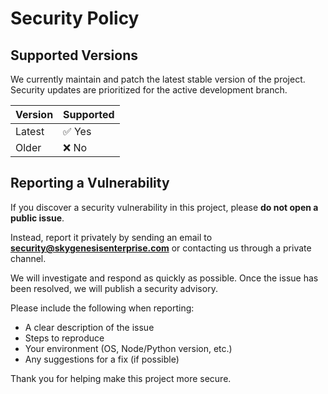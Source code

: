 # Security Policy

## Supported Versions

We currently maintain and patch the latest stable version of the project. Security updates are prioritized for the active development branch.

| Version | Supported          |
| ------- | ------------------ |
| Latest  | ✅ Yes             |
| Older   | ❌ No              |

## Reporting a Vulnerability

If you discover a security vulnerability in this project, please **do not open a public issue**.

Instead, report it privately by sending an email to **security@skygenesisenterprise.com** or contacting us through a private channel.

We will investigate and respond as quickly as possible. Once the issue has been resolved, we will publish a security advisory.

Please include the following when reporting:
- A clear description of the issue
- Steps to reproduce
- Your environment (OS, Node/Python version, etc.)
- Any suggestions for a fix (if possible)

Thank you for helping make this project more secure.